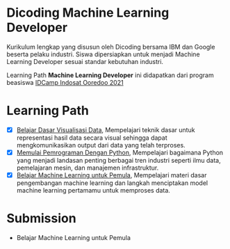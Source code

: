 # Dicoding Machine Learning Developer
Kurikulum lengkap yang disusun oleh Dicoding bersama IBM dan Google beserta pelaku industri. Siswa dipersiapkan untuk menjadi Machine Learning Developer sesuai standar kebutuhan industri.

Learning Path **Machine Learning Developer** ini didapatkan dari program beasiswa [IDCamp Indosat Ooredoo 2021](https://idcamp.indosatooredoo.com/)

# Learning Path
- [x] [Belajar Dasar Visualisasi Data](https://www.dicoding.com/academies/177), Mempelajari teknik dasar untuk representasi hasil data secara visual sehingga dapat mengkomunikasikan output dari data yang telah terproses.
- [x] [Memulai Pemrograman Dengan Python](https://www.dicoding.com/academies/86), Mempelajari bagaimana Python yang menjadi landasan penting berbagai tren industri seperti ilmu data, pemelajaran mesin, dan manajemen infrastruktur.
- [x] [Belajar Machine Learning untuk Pemula](https://www.dicoding.com/academies/184), Mempelajari materi dasar pengembangan machine learning dan langkah menciptakan model machine learning pertamamu untuk memproses data.

# Submission 
* Belajar Machine Learning untuk Pemula 
